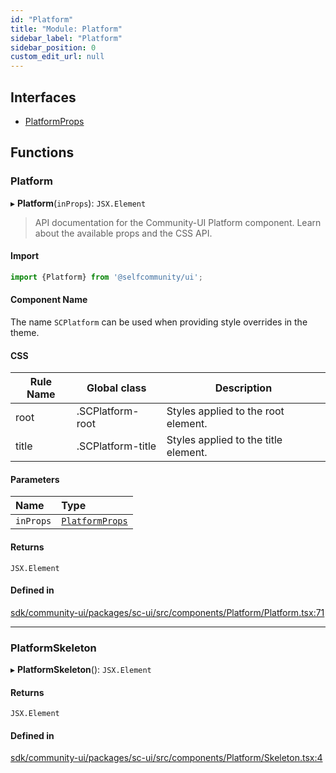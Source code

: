 ```yaml
---
id: "Platform"
title: "Module: Platform"
sidebar_label: "Platform"
sidebar_position: 0
custom_edit_url: null
---
```


## Interfaces

- [PlatformProps](../interfaces/Platform.PlatformProps.md)

## Functions

### Platform

▸ **Platform**(`inProps`): `JSX.Element`

> API documentation for the Community-UI Platform component. Learn about the available props and the CSS API.

#### Import

```jsx
import {Platform} from '@selfcommunity/ui';
```

#### Component Name

The name `SCPlatform` can be used when providing style overrides in the theme.

#### CSS

|Rule Name|Global class|Description|
|---|---|---|
|root|.SCPlatform-root|Styles applied to the root element.|
|title|.SCPlatform-title|Styles applied to the title element.|

#### Parameters

| Name | Type |
| :------ | :------ |
| `inProps` | [`PlatformProps`](../interfaces/Platform.PlatformProps.md) |

#### Returns

`JSX.Element`

#### Defined in

[sdk/community-ui/packages/sc-ui/src/components/Platform/Platform.tsx:71](https://github.com/selfcommunity/community-ui/blob/a7bfc2b/packages/sc-ui/src/components/Platform/Platform.tsx#L71)

___

### PlatformSkeleton

▸ **PlatformSkeleton**(): `JSX.Element`

#### Returns

`JSX.Element`

#### Defined in

[sdk/community-ui/packages/sc-ui/src/components/Platform/Skeleton.tsx:4](https://github.com/selfcommunity/community-ui/blob/a7bfc2b/packages/sc-ui/src/components/Platform/Skeleton.tsx#L4)
